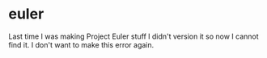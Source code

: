 euler
=====

Last time I was making Project Euler stuff I didn't version it so now I cannot find it. I don't want to make this error again.